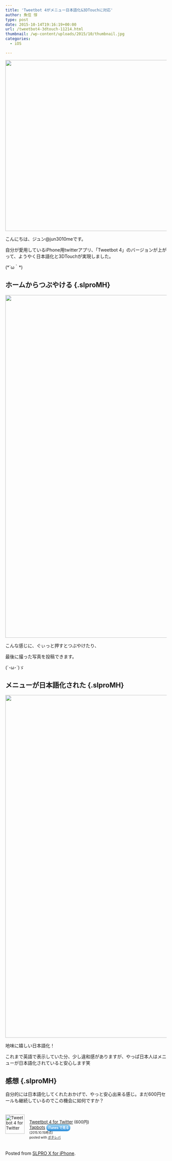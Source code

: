 ```yaml
---
title: 'Tweetbot 4がメニュー日本語化&3DTouchに対応'
author: 魚住 惇
type: post
date: 2015-10-14T19:16:19+00:00
url: /tweetbot4-3dtouch-11214.html
thumbnail: /wp-content/uploads/2015/10/thumbnail.jpg
categories:
  - iOS

---
```

<img decoding="async" loading="lazy" alt="" src="/wp-content/uploads/2015/10/slproImg_201510150400140.jpg" width="600" height="532" class="slproImg" />

<!--more-->

  
こんにちは、ジュン@jun3010meです。

自分が愛用しているiPhone用twitterアプリ、「Tweetbot 4」のバージョンが上がって、ようやく日本語化と3DTouchが実現しました。

(\*´ω｀\*)

## ホームからつぶやける {.slproMH}

<img decoding="async" loading="lazy" alt="" src="/wp-content/uploads/2015/10/slproImg_201510150403100.jpg" width="600" height="1066" class="slproImg" /> 

こんな感じに、ぐぃっと押すとつぶやけたり、

最後に撮った写真を投稿できます。

(\`･ω･´)ゞ

## メニューが日本語化された {.slproMH}

<img decoding="async" loading="lazy" alt="" src="/wp-content/uploads/2015/10/slproImg_201510150403101.jpg" width="600" height="1066" class="slproImg" /> 

地味に嬉しい日本語化！

これまで英語で表示していた分、少し違和感がありますが、やっぱ日本人はメニューが日本語化されていると安心します笑

## 感想 {.slproMH}

自分的には日本語化してくれたおかげで、やっと安心出来る感じ。まだ600円セールも継続しているのでこの機会に如何ですか？

<div class="pochireba" style="text-align:left;font-size:small;padding:20px 0;/zoom: 1;overflow: hidden;">
  <a href="https://itunes.apple.com/jp/app/tweetbot-4-for-twitter/id1018355599?mt=8&#038;uo=4&#038;at=11l7gE" target="_blank" ><img decoding="async" loading="lazy" src="http://is3.mzstatic.com/image/thumb/Purple6/v4/48/87/78/48877832-1ccd-03ca-2dee-c58f70368f74/AppIcon60x60_U00402x.png/0x0ss-85.jpg" alt="Tweetbot 4 for Twitter" width="60" height="60" style="float:left;margin:0 15px 0 0;width:60px;height:60px;" class="pochi_img" /></a></p> 
  
  <div class="pochi_info" style="text-align:left;/zoom: 1;overflow: hidden;">
    <div class="pochi_name">
      <a href="https://itunes.apple.com/jp/app/tweetbot-4-for-twitter/id1018355599?mt=8&#038;uo=4&#038;at=11l7gE" target="_blank" >Tweetbot 4 for Twitter</a>&nbsp;(600円)
    </div>
    <div class="pochi_seller">
      <a href="https://itunes.apple.com/jp/developer/tapbots/id293642940?uo=4&#038;at=11l7gE" target="_blank" >Tapbots</a>&nbsp;<a href="https://itunes.apple.com/jp/app/tweetbot-4-for-twitter/id1018355599?mt=8&#038;uo=4&#038;at=11l7gE" target="_blank" style="width:100px;color:#ffffff;background:#298CDA;font-size:10px;font-weight:bold;text-align:center;display:inline;text-decoration:none;border:0px;padding:5px;border-radius:10px;background:-moz-linear-gradient(rgba(85,182,237,0.5), rgba(41,140,218,1));background:-webkit-gradient(linear, 100% 0%, 100% 100%, from(rgba(85,182,237,0.5)), to(rgba(41,140,218,1)));white-space: nowrap;">iTunes で見る</a>
    </div>
    <div class="pochi_time" style="font-size:x-small;display:inline;">
      (2015.10.15時点)
    </div>
    <div class="pochi_post" style="font-size:x-small;">
      posted with <a href="http://pochireba.com" rel="nofollow" target="_blank">ポチレバ</a>
    </div>
  </div>
  <div class="booklink-footer" style="clear: left">
  </div>
</div>

Posted from <a href="https://itunes.apple.com/us/app/slpro-x-for-iphone/id974900131?l=ja&ls=1&mt=8&uo=4at=11l7gE" target="_blank" rel="nofollow">SLPRO X for iPhone</a>.